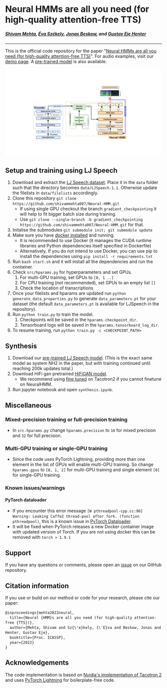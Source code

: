 # Neural HMMs are all you need (for high-quality attention-free TTS)
##### [Shivam Mehta][shivam_profile], [Éva Székely][eva_profile], [Jonas Beskow][jonas_profile], and [Gustav Eje Henter][gustav_profile]
---

[paper_link]: https://arxiv.org/abs/2108.13320
[shivam_profile]: https://www.kth.se/profile/smehta
[eva_profile]: https://www.kth.se/profile/szekely
[jonas_profile]: https://www.kth.se/profile/beskow
[gustav_profile]: https://people.kth.se/~ghe/
[demo_page]: https://shivammehta007.github.io/Neural-HMM/
[ljspeech_link]: https://keithito.com/LJ-Speech-Dataset/
[github_link]: https://github.com/shivammehta007/Neural-HMM.git
[github_new_issue_link]: https://github.com/shivammehta007/Neural-HMM/issues/new
[docker_install_link]: https://docs.docker.com/get-docker/
[tacotron2_link]: https://github.com/NVIDIA/tacotron2
[pretrained_model_link]: https://github.com/shivammehta007/Neural-HMM/releases/download/Neural-HMM/Neural-HMM.ckpt
[hifigan_all]: https://drive.google.com/drive/folders/1-eEYTB5Av9jNql0WGBlRoi-WH2J7bp5Y
[hifigan_t2]: https://drive.google.com/drive/folders/1dqpUYEYF_hH7T0rII9_VQbps45FvNBqf
[pytorch_lightning_link]: https://github.com/PyTorchLightning/pytorch-lightning
[pytorch_dataloader_issue_link]: https://github.com/pytorch/pytorch/issues/57273


This is the official code repository for the paper "[Neural HMMs are all you need (for high-quality attention-free TTS)][paper_link]". For audio examples, visit our [demo page][demo_page]. A [pre-trained model][pretrained_model_link] is also available.

![Synthesising from Neural-HMM](docs/images/model_video.gif)

## Setup and training using LJ Speech
1. Download and extract the [LJ Speech dataset][ljspeech_link]. Place it in the `data` folder such that the directory becomes `data/LJSpeech-1.1`. Otherwise update the filelists in `data/filelists` accordingly.
2. Clone this repository ```git clone https://github.com/shivammehta007/Neural-HMM.git``` 
   * If using single GPU checkout the branch ```gradient_checkpointing``` it will help to fit bigger batch size during training. 
   * Use `git clone --single-branch -b gradient_checkpointing https://github.com/shivammehta007/Neural-HMM.git` for that.
3. Initalise the submodules ```git submodule init; git submodule update```
4. Make sure you have [docker installed][docker_install_link] and running.
    * It is recommended to use Docker (it manages the CUDA runtime libraries and Python dependencies itself specified in Dockerfile)
    * Alternatively, If you do not intend to use Docker, you can use pip to install the dependencies using ```pip install -r requirements.txt``` 
5. Run ``bash start.sh`` and it will install all the dependencies and run the container.
6. Check `src/hparams.py` for hyperparameters and set GPUs.
    1. For multi-GPU training, set GPUs to ```[0, 1 ..]```
    2. For CPU training (not recommended), set GPUs to an empty list ```[]```
    3. Check the location of transcriptions
7. Once your filelists and hparams are updated run `python generate_data_properties.py` to generate `data_parameters.pt` for your dataset (the default `data_parameters.pt` is available for LJSpeech in the repository).
8. Run ```python train.py``` to train the model.
    1. Checkpoints will be saved in the `hparams.checkpoint_dir`.
    2. Tensorboard logs will be saved in the `hparams.tensorboard_log_dir`.
9. To resume training, run ```python train.py -c <CHECKPOINT_PATH>```

## Synthesis
1. Download our [pre-trained LJ Speech model][pretrained_model_link]. 
(This is the exact same model as system NH2 in the paper, but with training continued until reaching 200k updates total.)
2. Download HiFi gan pretrained [HiFiGAN model][hifigan_all].
    - We recommend using [fine tuned][hifigan_t2] on Tacotron2 if you cannot finetune on NeuralHMM. 
3. Run jupyter notebook and open ```synthesis.ipynb```.


## Miscellaneous
### Mixed-precision training or full-precision training
* In ```src.hparams.py``` change ```hparams.precision``` to ```16``` for mixed precision and ```32``` for full precision.
### Multi-GPU training or single-GPU training
* Since the code uses PyTorch Lightning, providing more than one element in the list of GPUs will enable multi-GPU training. So change ```hparams.gpus``` to ```[0, 1, 2]``` for multi-GPU training and single element ```[0]``` for single-GPU training.


### Known issues/warnings

#### PyTorch dataloader
* If you encounter this error message ```[W pthreadpool-cpp.cc:90] Warning: Leaking Caffe2 thread-pool after fork. (function pthreadpool)```, this is a known issue in [PyTorch Dataloader][pytorch_dataloader_issue_link]. 
* It will be fixed when PyTorch releases a new Docker container image with updated version of Torch. If you are not using docker this can be removed with ```torch > 1.9.1```

## Support
If you have any questions or comments, please open an [issue][github_new_issue_link] on our GitHub repository.

## Citation information
If you use or build on our method or code for your research, please cite our paper:
```
@inproceedings{mehta2022neural,
  title={Neural {HMM}s are all you need (for high-quality attention-free {TTS})},
  author={Mehta, Shivam and Sz{\'e}kely, {\'E}va and Beskow, Jonas and Henter, Gustav Eje},
  booktitle={Proc. ICASSP},
  year={2022}
}
```
## Acknowledgements
The code implementation is based on [Nvidia's implementation of Tacotron 2][tacotron2_link] and uses [PyTorch Lightning][pytorch_lightning_link] for boilerplate-free code.
